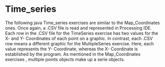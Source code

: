 # Time_series
The following java Time_series exercises are similar to the Map_Coordinates ones. Once again, a .CSV file is read and represented in Processing IDE. Each row in the .CSV file for the TimeSeries exercise has two values for the X- and Y- Coordinates of each point on a graphic. In contrast, each .CSV row means a different graphic for the MultipleSeries exercise. Here, each value represents the Y- Coordinate, whereas the X- Coordinate is established by the program.  As mentioned in the Map_Coordinates exercises , multiple points objects make up a serie objects.
